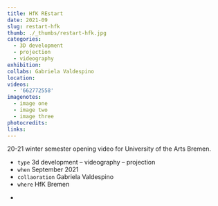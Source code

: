 ```yaml
---
title: HfK REstart
date: 2021-09
slug: restart-hfk
thumb: ./_thumbs/restart-hfk.jpg
categories:
  - 3D development
  - projection
  - videography
exhibition:
collabs: Gabriela Valdespino
location:
videos:
  - '662772558'
imagenotes:
  - image one
  - image two
  - image three
photocredits:
links:
---
```


20-21 winter semester opening video for University of the Arts Bremen.

- `type` 3d development – videography – projection
- `when` September 2021
- `collaoration` Gabriela Valdespino
- `where` HfK Bremen

<!--  -->

- 